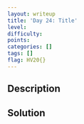```yaml
---
layout: writeup
title: 'Day 24: Title'
level:
difficulty:
points:
categories: []
tags: []
flag: HV20{}
---
```

## Description

## Solution

